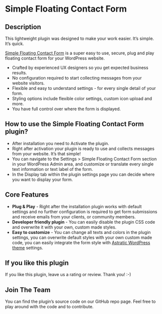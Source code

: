 # Simple Floating Contact Form

## Description
This lightweight plugin was designed to make your work easier. It’s simple. It’s quick.

[Simple Floating Contact Form](https://simple-contact.com/?utm_source=simple_contact_plugin&utm_medium=wp_repo_desc&utm_campaign=wpserved_plugins&utm_id=wpserved_plugins) is a super easy to use, secure, plug and play floating contact form for your WordPress website. 

- Crafted by experienced UX designers so you get expected business results.
- No configuration required to start collecting messages from your website visitors. 
- Flexible and easy to understand settings - for every single detail of your form.
- Styling options include flexible color settings, custom icon upload and more.
- You have full control over where the form is displayed.

## How to use the Simple Floating Contact Form plugin?

- After installation you need to Activate the plugin.
- Right after activation your plugin is ready to use and collects messages from your website. It’s that simple!
- You can navigate to the Settings > Simple Floating Contact Form section in your WordPress Admin area, and customize or translate every single text information or text label of the form. 
- In the Display tab within the plugin settings page you can decide where you want to display your form.

## Core Features

- **Plug & Play** - Right after the installation plugin works with default settings and no further configuration is required to get form submissions and receive emails from your clients, or community members.
- **Developer friendly plugin** - You can easily disable the plugin CSS code and overwrite it with your own, custom made styles.
- **Easy to customize** - You can change all texts and colors in the plugin settings, you can overwrite default styles with your own custom made code, you can easily integrate the form style with [Astratic WordPress theme](https://astratic.com/?utm_source=simple_contact_plugin&utm_medium=wp_repo_desc&utm_campaign=wpserved_plugins&utm_id=wpserved_plugins) settings.

## If you like this plugin 
If you like this plugin, leave us a rating or review. Thank you! :-)

## Join The Team
You can find the plugin’s source code on our GitHub repo page. Feel free to play around with the code and to contribute.